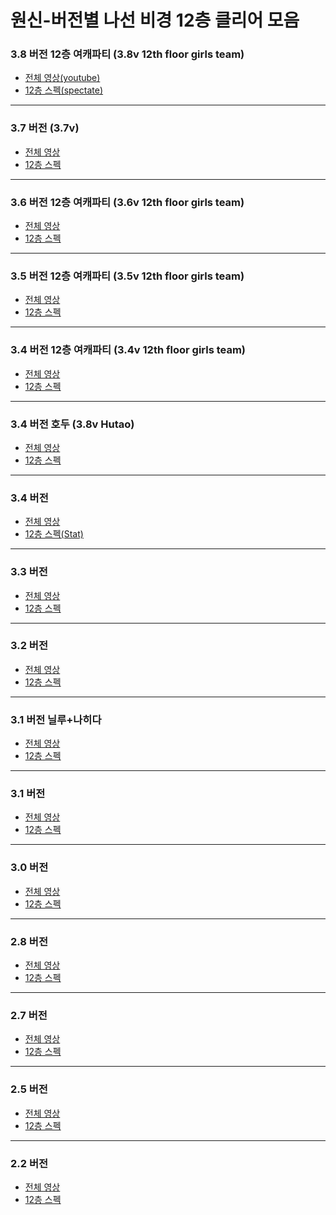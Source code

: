 # 원신-버전별 나선 비경 12층 클리어 모음

### 3.8 버전 12층 여캐파티 (3.8v 12th floor girls team)
- [전체 영상(youtube)](https://youtu.be/UGI3EIVQ7O4) 
- [12층 스펙(spectate)]()

<hr/>

### 3.7 버전 (3.7v)
- [전체 영상](https://youtu.be/5k79S3CrO7Q) 
- [12층 스펙]()

<hr/>

### 3.6 버전 12층 여캐파티 (3.6v 12th floor girls team)
- [전체 영상](https://youtu.be/PQ93hbG7j9U) 
- [12층 스펙]()

<hr/>

### 3.5 버전 12층 여캐파티 (3.5v 12th floor girls team)
- [전체 영상](https://youtu.be/ypP8h-zj7rg) 
- [12층 스펙]()

<hr/>

### 3.4 버전 12층 여캐파티 (3.4v 12th floor girls team)
- [전체 영상](https://youtu.be/YAJZixseauI) 
- [12층 스펙]()

<hr/>

### 3.4 버전 호두 (3.8v Hutao)
- [전체 영상](https://youtu.be/nAC8XOvOMgk) 
- [12층 스펙]()

<hr/>

### 3.4 버전
- [전체 영상](https://youtu.be/IfJ97Gn9XkY) 
- [12층 스펙(Stat)]()

<hr/>

### 3.3 버전
- [전체 영상](https://youtu.be/9arYq_yDP_U) 
- [12층 스펙]()

<hr/>

### 3.2 버전
- [전체 영상](https://youtu.be/ie4qVrD2NwQ) 
- [12층 스펙]()

<hr/>

### 3.1 버전 닐루+나히다
- [전체 영상](https://youtu.be/j9JTRB9wh3g) 
- [12층 스펙]()

<hr/>

### 3.1 버전
- [전체 영상](https://youtu.be/WZg68qYeChg) 
- [12층 스펙]()

<hr/>

### 3.0 버전
- [전체 영상](https://youtu.be/jJdIi3BXds4) 
- [12층 스펙]()

<hr/>

### 2.8 버전
- [전체 영상](https://youtu.be/oS94pqgqyMA) 
- [12층 스펙]()

<hr/>

### 2.7 버전
- [전체 영상](https://youtu.be/8C5uCIhzqxg)
- [12층 스펙]()

<hr/>

### 2.5 버전
- [전체 영상](https://youtu.be/VjgbLRPvFqM)
- [12층 스펙]()

<hr/>

### 2.2 버전
- [전체 영상](https://youtu.be/Rr79B1ZcG-E)
- [12층 스펙]()
